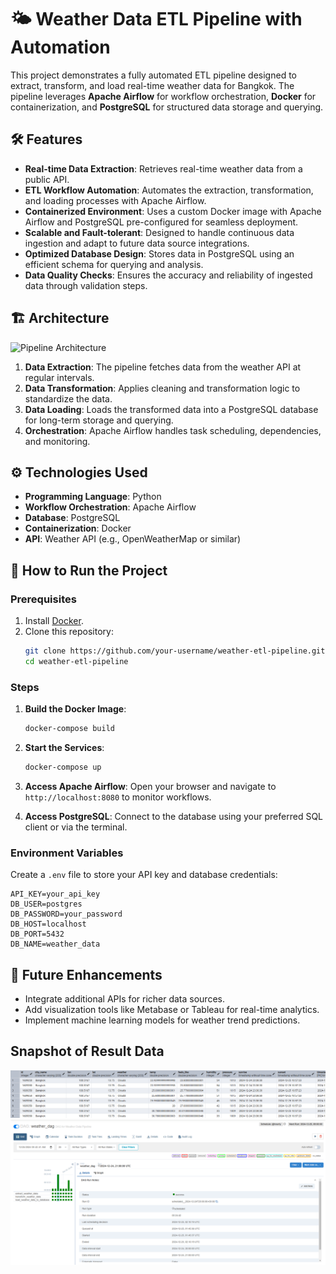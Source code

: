 # 🌤️ Weather Data ETL Pipeline with Automation

This project demonstrates a fully automated ETL pipeline designed to extract, transform, and load real-time weather data for Bangkok. The pipeline leverages **Apache Airflow** for workflow orchestration, **Docker** for containerization, and **PostgreSQL** for structured data storage and querying.

## 🛠️ Features
- **Real-time Data Extraction**: Retrieves real-time weather data from a public API.
- **ETL Workflow Automation**: Automates the extraction, transformation, and loading processes with Apache Airflow.
- **Containerized Environment**: Uses a custom Docker image with Apache Airflow and PostgreSQL pre-configured for seamless deployment.
- **Scalable and Fault-tolerant**: Designed to handle continuous data ingestion and adapt to future data source integrations.
- **Optimized Database Design**: Stores data in PostgreSQL using an efficient schema for querying and analysis.
- **Data Quality Checks**: Ensures the accuracy and reliability of ingested data through validation steps.

## 🏗️ Architecture
![Pipeline Architecture](path-to-your-architecture-diagram.png)

1. **Data Extraction**: The pipeline fetches data from the weather API at regular intervals.
2. **Data Transformation**: Applies cleaning and transformation logic to standardize the data.
3. **Data Loading**: Loads the transformed data into a PostgreSQL database for long-term storage and querying.
4. **Orchestration**: Apache Airflow handles task scheduling, dependencies, and monitoring.

## ⚙️ Technologies Used
- **Programming Language**: Python
- **Workflow Orchestration**: Apache Airflow
- **Database**: PostgreSQL
- **Containerization**: Docker
- **API**: Weather API (e.g., OpenWeatherMap or similar)

## 🚀 How to Run the Project
### Prerequisites
1. Install [Docker](https://www.docker.com/get-started).
2. Clone this repository:
   ```bash
   git clone https://github.com/your-username/weather-etl-pipeline.git
   cd weather-etl-pipeline
   ```

### Steps
1. **Build the Docker Image**:
   ```bash
   docker-compose build
   ```
2. **Start the Services**:
   ```bash
   docker-compose up
   ```
3. **Access Apache Airflow**:
   Open your browser and navigate to `http://localhost:8080` to monitor workflows.

4. **Access PostgreSQL**:
   Connect to the database using your preferred SQL client or via the terminal.

### Environment Variables
Create a `.env` file to store your API key and database credentials:
```env
API_KEY=your_api_key
DB_USER=postgres
DB_PASSWORD=your_password
DB_HOST=localhost
DB_PORT=5432
DB_NAME=weather_data
```

## 🔧 Future Enhancements
- Integrate additional APIs for richer data sources.
- Add visualization tools like Metabase or Tableau for real-time analytics.
- Implement machine learning models for weather trend predictions.

## Snapshot of Result Data
![Result_Data](database.png)
![Airflow_Working](Airflow.png)